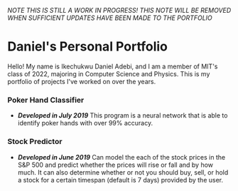 _NOTE THIS IS STILL A WORK IN PROGRESS! THIS NOTE WILL BE REMOVED WHEN SUFFICIENT UPDATES HAVE BEEN MADE TO THE PORTFOLIO_

# Daniel's Personal Portfolio
Hello! My name is Ikechukwu Daniel Adebi, and I am a member of MIT's class of 2022, majoring in Computer Science and Physics. This is my portfolio of projects I've worked on over the years.

### Poker Hand Classifier 
- *__Developed in July 2019__*
This program is a neural network that is able to identify poker hands with over 99% accuracy. 
### Stock Predictor 
- *__Developed in June 2019__*
Can model the each of the stock prices in the S&P 500 and predict whether the prices will rise or fall and by how much. It can also determine whether or not you should buy, sell, or hold a stock for a certain timespan (default is 7 days) provided by the user. 
